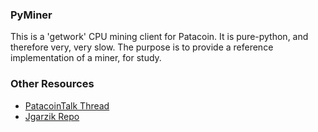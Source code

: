 ### PyMiner ###

This is a 'getwork' CPU mining client for Patacoin. It is pure-python, and therefore very, very slow.  The purpose is to provide a reference implementation of a miner, for study.

### Other Resources ###

- [PatacoinTalk Thread](https://bitcointalk.org/index.php?topic=3546.0)
- [Jgarzik Repo](https://github.com/jgarzik/pyminer)